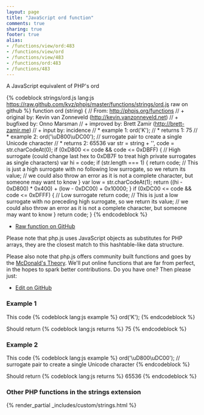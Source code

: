```yaml
---
layout: page
title: "JavaScript ord function"
comments: true
sharing: true
footer: true
alias:
- /functions/view/ord:483
- /functions/view/ord
- /functions/view/483
- /functions/ord:483
- /functions/483
---
```

<!-- Generated by Rakefile:build -->
A JavaScript equivalent of PHP's ord

{% codeblock strings/ord.js lang:js https://raw.github.com/kvz/phpjs/master/functions/strings/ord.js raw on github %}
function ord (string) {
  // From: http://phpjs.org/functions
  // +   original by: Kevin van Zonneveld (http://kevin.vanzonneveld.net)
  // +   bugfixed by: Onno Marsman
  // +   improved by: Brett Zamir (http://brett-zamir.me)
  // +   input by: incidence
  // *     example 1: ord('K');
  // *     returns 1: 75
  // *     example 2: ord('\uD800\uDC00'); // surrogate pair to create a single Unicode character
  // *     returns 2: 65536
  var str = string + '',
    code = str.charCodeAt(0);
  if (0xD800 <= code && code <= 0xDBFF) { // High surrogate (could change last hex to 0xDB7F to treat high private surrogates as single characters)
    var hi = code;
    if (str.length === 1) {
      return code; // This is just a high surrogate with no following low surrogate, so we return its value;
      // we could also throw an error as it is not a complete character, but someone may want to know
    }
    var low = str.charCodeAt(1);
    return ((hi - 0xD800) * 0x400) + (low - 0xDC00) + 0x10000;
  }
  if (0xDC00 <= code && code <= 0xDFFF) { // Low surrogate
    return code; // This is just a low surrogate with no preceding high surrogate, so we return its value;
    // we could also throw an error as it is not a complete character, but someone may want to know
  }
  return code;
}
{% endcodeblock %}

 - [Raw function on GitHub](https://github.com/kvz/phpjs/blob/master/functions/strings/ord.js)

Please note that php.js uses JavaScript objects as substitutes for PHP arrays, they are 
the closest match to this hashtable-like data structure. 

Please also note that php.js offers community built functions and goes by the 
[McDonald's Theory](https://medium.com/what-i-learned-building/9216e1c9da7d). We'll put online 
functions that are far from perfect, in the hopes to spark better contributions. 
Do you have one? Then please just: 

 - [Edit on GitHub](https://github.com/kvz/phpjs/edit/master/functions/strings/ord.js)

### Example 1
This code
{% codeblock lang:js example %}
ord('K');
{% endcodeblock %}

Should return
{% codeblock lang:js returns %}
75
{% endcodeblock %}

### Example 2
This code
{% codeblock lang:js example %}
ord('\uD800\uDC00'); // surrogate pair to create a single Unicode character
{% endcodeblock %}

Should return
{% codeblock lang:js returns %}
65536
{% endcodeblock %}


### Other PHP functions in the strings extension
{% render_partial _includes/custom/strings.html %}
